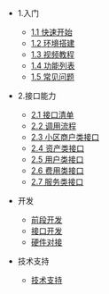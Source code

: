 
* 1.入门

  * [1.1 快速开始](README.md)
  * [1.2 环境搭建](start/installHc.md)
  * [1.3 视频教程](start/vedio.md)
  * [1.4 功能列表](func/funcation.md)
  * [1.5 常见问题](start/question.md)

* 2.接口能力

  * [2.1 接口清单](api/Readme.md)
  * [2.2 调用流程](api/apiStart.md)
  * [2.3 小区商户类接口](api/community/index.md)
  * [2.4 资产类接口](api/capital/index.md)
  * [2.5 用户类接口](api/user/index.md)
  * [2.6 费用类接口](api/fee/index.md)
  * [2.7 服务类接口](api/service/index.md)

* 开发

  * [前段开发](develop/front.md)
  * [接口开发](develop/api.md)
  * [硬件对接](develop/machine.md)

* 技术支持

  * [技术支持](license.md)